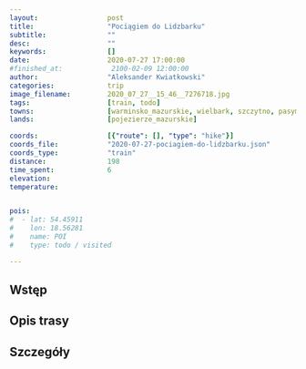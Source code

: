 ```yaml
---
layout:                 post
title:                  "Pociągiem do Lidzbarku"
subtitle:               ""
desc:                   ""
keywords:               []
date:                   2020-07-27 17:00:00
#finished_at:            2100-02-09 12:00:00
author:                 "Aleksander Kwiatkowski"
categories:             trip
image_filename:         2020_07_27__15_46__7276718.jpg
tags:                   [train, todo]
towns:                  [warminsko_mazurskie, wielbark, szczytno, pasym, purda, olsztyn, stawiguda, olsztynek, nidzica, kozlowo, dzialdowo, plosnica, lidzbark]
lands:                  [pojezierze_mazurskie]

coords:                 [{"route": [], "type": "hike"}]
coords_file:            "2020-07-27-pociagiem-do-lidzbarku.json"
coords_type:            "train"
distance:               198
time_spent:             6
elevation:              
temperature:            


pois:
#  - lat: 54.45911
#    lon: 18.56281
#    name: POI
#    type: todo / visited

---
```



## Wstęp

## Opis trasy

## Szczegóły

